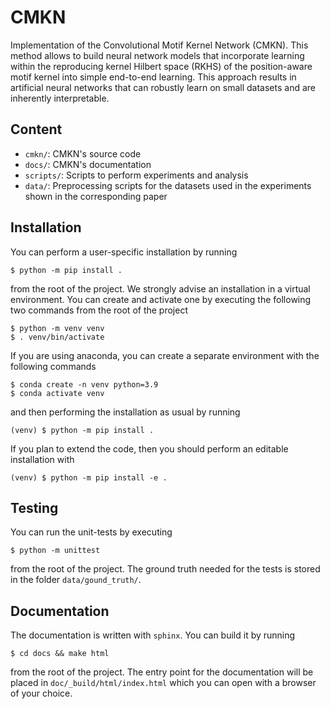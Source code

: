 # CMKN

Implementation of the Convolutional Motif Kernel Network (CMKN). This method allows to build neural network models that
incorporate learning within the reproducing kernel Hilbert space (RKHS) of the position-aware motif kernel into simple 
end-to-end learning. This approach results in artificial neural networks that can robustly learn on small datasets and 
are inherently interpretable.

## Content
- `cmkn/`: CMKN's source code
- `docs/`: CMKN's documentation
- `scripts/`: Scripts to perform experiments and analysis
- `data/`: Preprocessing scripts for the datasets used in the experiments shown in the corresponding paper  

## Installation

You can perform a user-specific installation by running

    $ python -m pip install .

from the root of the project. We strongly advise an installation in a virtual environment. You can create and activate 
one by executing the following two commands from the root of the project

    $ python -m venv venv
    $ . venv/bin/activate

If you are using anaconda, you can create a separate environment with the following commands

    $ conda create -n venv python=3.9
    $ conda activate venv

and then performing the installation as usual by running

    (venv) $ python -m pip install .

If you plan to extend the code, then you should perform an editable installation with

    (venv) $ python -m pip install -e .

## Testing

You can run the unit-tests by executing

    $ python -m unittest

from the root of the project. The ground truth needed for the tests is stored in the folder `data/gound_truth/`.

## Documentation

The documentation is written with `sphinx`. You can build it by running

    $ cd docs && make html

from the root of the project. The entry point for the documentation will be placed in `doc/_build/html/index.html` which you can open with a browser of your choice.
